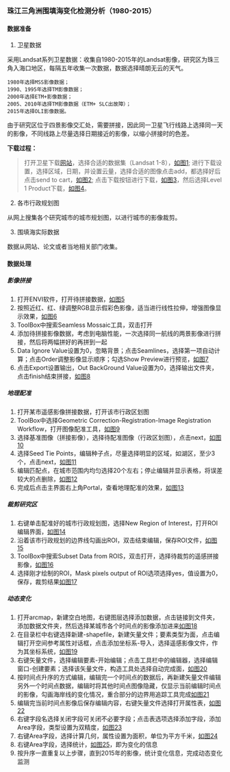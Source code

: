 ### 珠江三角洲围填海变化检测分析（1980-2015）
#### 数据准备
1) 卫星数据

  采用Landsat系列卫星数据：收集自1980-2015年的Landsat影像，研究区为珠三角入海口地区，每隔五年收集一次数据，数据选择晴朗无云的天气。
    
    1980年选择MSS影像数据；
    1990、1995年选择TM影像数据；
    2000年选择ETM+影像数据；
    2005、2010年选择TM影像数据（ETM+ SLC出故障）；
    2015年选择OLI影像数据。

  由于研究区位于四景影像交汇处，需要拼接，因此同一卫星飞行线路上选择同一天的影像，不同线路上尽量选择日期接近的影像，以缩小拼接时的色差。

  **下载过程：**
  
  >打开卫星下载[网站](http://glovis.usgs.gov/)，选择合适的数据集（Landsat 1-8），[如图1][1];
  进行下载设置，选择区域，日期，并设置云量，选择合适的图像点击add，都选择好后点击send to cart，[如图2][2];
  点击下载按钮进行下载，[如图3][3]，然后选择Level 1 Product下载，[如图4][4]。

2) 各市行政规划图

  从网上搜集各个研究城市的城市规划图，以进行城市的影像裁剪。

3) 围填海实际数据

  数据从网站、论文或者当地相关部门收集。

#### 数据处理
##### 影像拼接
1. 打开ENVI软件，打开待拼接数据，[如图5][5]
2. 按照近红、红、绿调整RGB显示假彩色影像，适当进行线性拉伸，增强图像显示效果，[如图6][6]
3. ToolBox中搜索Seamless Mossaic工具，双击打开
4. 添加待拼接影像数据，考虑到电脑性能，一次选择同一航线的两景影像进行拼接，然后将两幅拼好的再拼到一起
5. Data Ignore Value设置为0，忽略背景；点击Seamlines，选择第一项自动计算；点击Order调整影像显示顺序；勾选Show Preview进行预览，[如图7][7]
6. 点击Export设置输出，Out BackGround Value设置为0，选择输出文件夹，点击finish结束拼接，[如图8][8]

##### 地理配准
1. 打开某市遥感影像拼接数据，打开该市行政区划图
2. ToolBox中选择Geometric Correction-Registration-Image Registration Workflow，打开图像配准工具，[如图9][9]
3. 选择基准图像（拼接影像），选择待配准图像（行政区划图），点击next，[如图10][10]
4. 选择Seed Tie Points，编辑种子点，尽量选择明显的区域，如湖区，至少3个，点击next，[如图11][11]
5. 编辑匹配点，在城市范围内均匀选择20个左右；停止编辑并显示表格，将误差较大的点删除，[如图12][12]
6. 完成后点击主界面右上角Portal，查看地理配准的效果，[如图13][13]

##### 裁剪研究区
1. 右键单击配准好的城市行政规划图，选择New Region of Interest，打开ROI编辑界面，[如图14][14]
2. 沿着该市行政规划的边界线勾画出ROI，双击结束编辑，保存ROI文件，[如图15][15]
3. ToolBox中搜索Subset Data from ROIS，双击打开，选择待裁剪的遥感拼接影像，[如图16][16]
4. 选择刚才绘制的ROI，Mask pixels output of ROI选项选择yes，值设置为0，保存，裁剪结果[如图17][17]

##### 动态变化
1. 打开arcmap，新建空白地图，右键图层选择添加数据，点击链接到文件夹，添加数据文件夹，然后选择某城市各个时间点的影像添加进来[如图18][18]
2. 在目录栏中右键选择新建-shapefile，新建矢量文件；要素类型为面，点击编辑打开空间参考属性对话框，点击添加坐标系-导入，选择遥感影像文件，作为其坐标系统，[如图19][19]
3. 右键矢量文件，选择编辑要素-开始编辑；点击工具栏中的编辑器，选择编辑窗口-创建要素；选择该矢量文件，构造工具处选择自动完成面，[如图20][20]
4. 按时间点升序的方式编辑，编辑完一个时间点的数据后，再新建矢量文件编辑另外一个时间点数据，编辑时将其他时间点图像隐藏，仅显示当前编辑时间点的影像，勾画海岸线的变化情况，重合部分的边界用追踪工具完成[如图21][21]
5. 编辑完当前时间点影像后保存编辑内容，右键矢量文件选择打开属性表，[如图22][22]
6. 右键字段名选择关闭字段可关闭不必要字段；点击表选项选择添加字段，添加Area字段，类型设置为双精度，[如图23][23]
7. 右键Area字段，选择计算几何，属性设置为面积，单位为平方千米，[如图24][24]
8. 右键Area字段，选择统计，[如图25][25]，即为变化的信息
9. 按升序一直重复以上步骤，直到2015年的影像，统计变化信息，完成动态变化监测

[1]: https://raw.githubusercontent.com/louzixl/picture_markdown/master/%E6%93%8D%E4%BD%9C%E6%B5%81%E7%A8%8B/%E9%80%89%E6%8B%A9%E6%95%B0%E6%8D%AE%E9%9B%86.png
[2]: https://raw.githubusercontent.com/louzixl/picture_markdown/master/%E6%93%8D%E4%BD%9C%E6%B5%81%E7%A8%8B/%E9%80%89%E6%8B%A9%E5%BD%B1%E5%83%8F.png
[3]: https://raw.githubusercontent.com/louzixl/picture_markdown/master/%E6%93%8D%E4%BD%9C%E6%B5%81%E7%A8%8B/%E4%B8%8B%E8%BD%BD%E5%BD%B1%E5%83%8F1.png
[4]: https://raw.githubusercontent.com/louzixl/picture_markdown/master/%E6%93%8D%E4%BD%9C%E6%B5%81%E7%A8%8B/%E4%B8%8B%E8%BD%BD%E5%BD%B1%E5%83%8F2.png
[5]: https://raw.githubusercontent.com/louzixl/picture_markdown/master/%E6%93%8D%E4%BD%9C%E6%B5%81%E7%A8%8B/%E6%89%93%E5%BC%80%E5%BD%B1%E5%83%8F.png
[6]: https://raw.githubusercontent.com/louzixl/picture_markdown/master/%E6%93%8D%E4%BD%9C%E6%B5%81%E7%A8%8B/%E6%98%BE%E7%A4%BA%E5%BD%B1%E5%83%8F.png
[7]: https://raw.githubusercontent.com/louzixl/picture_markdown/master/%E6%93%8D%E4%BD%9C%E6%B5%81%E7%A8%8B/%E5%BD%B1%E5%83%8F%E6%8B%BC%E6%8E%A5.png
[8]: https://raw.githubusercontent.com/louzixl/picture_markdown/master/%E6%93%8D%E4%BD%9C%E6%B5%81%E7%A8%8B/%E6%8B%BC%E6%8E%A5%E7%BB%93%E6%9E%9C.png
[9]: https://raw.githubusercontent.com/louzixl/picture_markdown/master/%E6%93%8D%E4%BD%9C%E6%B5%81%E7%A8%8B/%E5%9C%B0%E7%90%86%E6%A0%A1%E6%AD%A31.png
[10]: https://raw.githubusercontent.com/louzixl/picture_markdown/master/%E6%93%8D%E4%BD%9C%E6%B5%81%E7%A8%8B/%E9%80%89%E6%8B%A9%E9%85%8D%E5%87%86%E5%9B%BE%E5%83%8F.png
[11]: https://raw.githubusercontent.com/louzixl/picture_markdown/master/%E6%93%8D%E4%BD%9C%E6%B5%81%E7%A8%8B/%E9%80%89%E6%8B%A9%E7%A7%8D%E5%AD%90%E7%82%B9.png
[12]: https://raw.githubusercontent.com/louzixl/picture_markdown/master/%E6%93%8D%E4%BD%9C%E6%B5%81%E7%A8%8B/%E6%B7%BB%E5%8A%A0%E5%8C%B9%E9%85%8D%E7%82%B9.png
[13]: https://raw.githubusercontent.com/louzixl/picture_markdown/master/%E6%93%8D%E4%BD%9C%E6%B5%81%E7%A8%8B/%E9%85%8D%E5%87%86%E6%95%88%E6%9E%9C.png
[14]: https://raw.githubusercontent.com/louzixl/picture_markdown/master/%E6%93%8D%E4%BD%9C%E6%B5%81%E7%A8%8B/%E7%BC%96%E8%BE%91ROI.png
[15]: https://raw.githubusercontent.com/louzixl/picture_markdown/master/%E6%93%8D%E4%BD%9C%E6%B5%81%E7%A8%8B/%E5%AE%8C%E6%88%90%E7%BC%96%E8%BE%91ROI.png
[16]: https://raw.githubusercontent.com/louzixl/picture_markdown/master/%E6%93%8D%E4%BD%9C%E6%B5%81%E7%A8%8B/%E8%A3%81%E5%89%AA%E7%A0%94%E7%A9%B6%E5%8C%BA.png
[17]: https://raw.githubusercontent.com/louzixl/picture_markdown/master/%E6%93%8D%E4%BD%9C%E6%B5%81%E7%A8%8B/%E8%A3%81%E5%89%AA%E7%BB%93%E6%9E%9C.png
[18]: https://raw.githubusercontent.com/louzixl/picture_markdown/master/%E6%93%8D%E4%BD%9C%E6%B5%81%E7%A8%8B/%E6%89%93%E5%BC%80%E5%9F%8E%E5%B8%82%E5%90%84%E4%B8%AA%E6%97%B6%E9%97%B4%E6%95%B0%E6%8D%AE.png
[19]: https://raw.githubusercontent.com/louzixl/picture_markdown/master/%E6%93%8D%E4%BD%9C%E6%B5%81%E7%A8%8B/%E6%96%B0%E5%BB%BAshapefile.png
[20]: https://raw.githubusercontent.com/louzixl/picture_markdown/master/%E6%93%8D%E4%BD%9C%E6%B5%81%E7%A8%8B/%E7%BC%96%E8%BE%91%E8%A6%81%E7%B4%A0.png
[21]: https://raw.githubusercontent.com/louzixl/picture_markdown/master/%E6%93%8D%E4%BD%9C%E6%B5%81%E7%A8%8B/%E7%BC%96%E8%BE%91%E5%8A%A8%E6%80%81%E5%8F%98%E5%8C%96%E6%83%85%E5%86%B5.png
[22]: https://raw.githubusercontent.com/louzixl/picture_markdown/master/%E6%93%8D%E4%BD%9C%E6%B5%81%E7%A8%8B/%E6%89%93%E5%BC%80%E5%B1%9E%E6%80%A7%E8%A1%A8.png
[23]: https://raw.githubusercontent.com/louzixl/picture_markdown/master/%E6%93%8D%E4%BD%9C%E6%B5%81%E7%A8%8B/%E8%AE%BE%E7%BD%AE%E5%AD%97%E6%AE%B5.png
[24]: https://raw.githubusercontent.com/louzixl/picture_markdown/master/%E6%93%8D%E4%BD%9C%E6%B5%81%E7%A8%8B/%E5%AD%97%E6%AE%B5%E7%BC%96%E8%BE%91.png
[25]: https://raw.githubusercontent.com/louzixl/picture_markdown/master/%E6%93%8D%E4%BD%9C%E6%B5%81%E7%A8%8B/%E7%BB%9F%E8%AE%A1%E5%8F%98%E5%8C%96%E9%9D%A2%E7%A7%AF.png